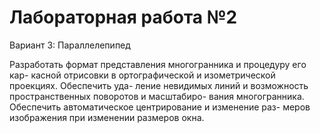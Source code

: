 # Лабораторная работа №2

Вариант 3:  Параллелепипед

Разработать формат представления многогранника и процедуру его кар-
касной отрисовки в ортографической и изометрической проекциях. Обеспечить уда-
ление невидимых линий и возможность пространственных поворотов и масштабиро-
вания многогранника. Обеспечить автоматическое центрирование и изменение раз-
меров изображения при изменении размеров окна.


